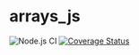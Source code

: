 # arrays_js

![Node.js CI](https://github.com/developwithpassion/arrays_js/workflows/Node.js%20CI/badge.svg?branch=master)
[![Coverage Status](https://coveralls.io/repos/github/developwithpassion/arrays_js/badge.svg?branch=master)](https://coveralls.io/github/developwithpassion/arrays_js?branch=master)
